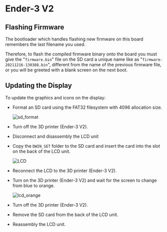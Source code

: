 # Ender-3 V2

## Flashing Firmware

The bootloader which handles flashing new firmware on this board remembers the last filename you used.

Therefore, to flash the compiled firmware binary onto the board you must give the "`firmware.bin`" file on the SD card a unique name like as "`firmware-20211216-130388.bin`", different from the name of the previous firmware file, or you will be greeted with a blank screen on the next boot.

## Updating the Display

To update the graphics and icons on the display:

- Format an SD card using the FAT32 filesystem with 4096 allocation size.
 
  ![sd_format](https://user-images.githubusercontent.com/96027590/146848283-dd7c6ec1-e38c-4c4e-899c-1120a771dc6b.png)

- Turn off the 3D printer (Ender-3 V2).
- Disconnect and disassembly the LCD unit
- Copy the `DWIN_SET` folder to the SD card and insert the card into the slot on the back of the LCD unit.

  ![LCD](https://user-images.githubusercontent.com/96027590/146306658-913ae79b-578b-4deb-abf5-d3c4d366d74c.png)

- Reconnect the LCD to the 3D printer (Ender-3 V2).
- Turn on the 3D printer (Ender-3 V2) and wait for the screen to change from blue to orange.

  ![lcd_orange](https://user-images.githubusercontent.com/96027590/146307063-43e2b135-a925-4527-bb8d-890f9378dfc2.jpg)

- Turn off the 3D printer (Ender-3 V2).
- Remove the SD card from the back of the LCD unit.
- Reassembly the LCD unit.
